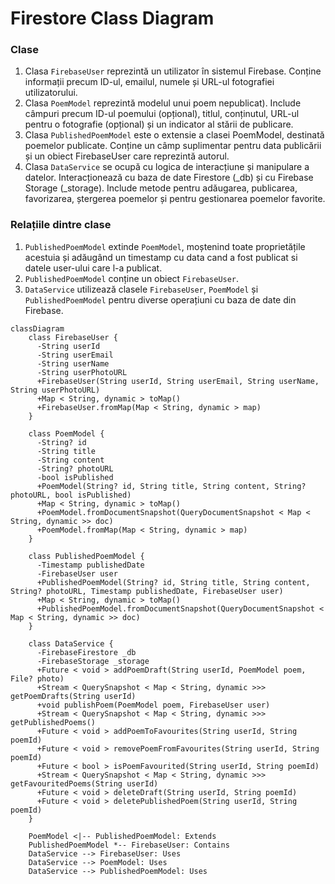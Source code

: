 # Firestore Class Diagram

### Clase

1. Clasa `FirebaseUser` reprezintă un utilizator în sistemul Firebase. Conține informații precum ID-ul, emailul, numele și URL-ul fotografiei utilizatorului.
2.  Clasa `PoemModel` reprezintă modelul unui poem nepublicat). Include câmpuri precum ID-ul poemului (opțional), titlul, conținutul, URL-ul pentru o fotografie (opțional) și un indicator al stării de publicare.
3.  Clasa `PublishedPoemModel` este o extensie a clasei PoemModel, destinată poemelor publicate. Conține un câmp suplimentar pentru data publicării și un obiect FirebaseUser care reprezintă autorul.
4.  Clasa `DataService` se ocupă cu logica de interacțiune și manipulare a datelor. Interacționează cu baza de date Firestore (_db) și cu Firebase Storage (_storage). Include metode pentru adăugarea, publicarea, favorizarea, ștergerea poemelor și pentru gestionarea poemelor favorite.

### Relațiile dintre clase

1.  `PublishedPoemModel` extinde `PoemModel`, moștenind toate proprietățile acestuia și adăugând un timestamp cu data cand a fost publicat si datele user-ului care l-a publicat.
2.  `PublishedPoemModel` conține un obiect `FirebaseUser`.
3.  `DataService` utilizează clasele `FirebaseUser`, `PoemModel` și `PublishedPoemModel` pentru diverse operațiuni cu baza de date din Firebase.
```mermaid
classDiagram
    class FirebaseUser {
      -String userId
      -String userEmail
      -String userName
      -String userPhotoURL
      +FirebaseUser(String userId, String userEmail, String userName, String userPhotoURL)
      +Map < String, dynamic > toMap()
      +FirebaseUser.fromMap(Map < String, dynamic > map)
    }

    class PoemModel {
      -String? id
      -String title
      -String content
      -String? photoURL
      -bool isPublished
      +PoemModel(String? id, String title, String content, String? photoURL, bool isPublished)
      +Map < String, dynamic > toMap()
      +PoemModel.fromDocumentSnapshot(QueryDocumentSnapshot < Map < String, dynamic >> doc)
      +PoemModel.fromMap(Map < String, dynamic > map)
    }

    class PublishedPoemModel {
      -Timestamp publishedDate
      -FirebaseUser user
      +PublishedPoemModel(String? id, String title, String content, String? photoURL, Timestamp publishedDate, FirebaseUser user)
      +Map < String, dynamic > toMap()
      +PublishedPoemModel.fromDocumentSnapshot(QueryDocumentSnapshot < Map < String, dynamic >> doc)
    }

    class DataService {
      -FirebaseFirestore _db
      -FirebaseStorage _storage
      +Future < void > addPoemDraft(String userId, PoemModel poem, File? photo)
      +Stream < QuerySnapshot < Map < String, dynamic >>> getPoemDrafts(String userId)
      +void publishPoem(PoemModel poem, FirebaseUser user)
      +Stream < QuerySnapshot < Map < String, dynamic >>> getPublishedPoems()
      +Future < void > addPoemToFavourites(String userId, String poemId)
      +Future < void > removePoemFromFavourites(String userId, String poemId)
      +Future < bool > isPoemFavourited(String userId, String poemId)
      +Stream < QuerySnapshot < Map < String, dynamic >>> getFavouritedPoems(String userId)
      +Future < void > deleteDraft(String userId, String poemId)
      +Future < void > deletePublishedPoem(String userId, String poemId)
    }

    PoemModel <|-- PublishedPoemModel: Extends
    PublishedPoemModel *-- FirebaseUser: Contains
    DataService --> FirebaseUser: Uses
    DataService --> PoemModel: Uses
    DataService --> PublishedPoemModel: Uses
```
